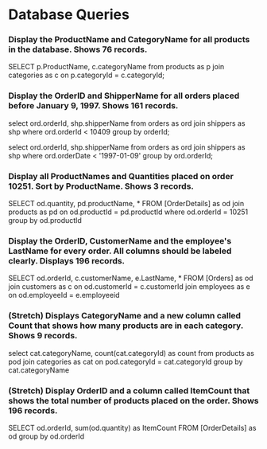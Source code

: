 # Database Queries

### Display the ProductName and CategoryName for all products in the database. Shows 76 records.

SELECT p.ProductName, c.categoryName from products as p
join categories as c on p.categoryId = c.categoryId;


### Display the OrderID and ShipperName for all orders placed before January 9, 1997. Shows 161 records.

select ord.orderId, shp.shipperName 
from orders as ord
join shippers as shp
where ord.orderId < 10409
group by orderId;


select ord.orderId, shp.shipperName
from orders as ord
join shippers as shp
where ord.orderDate < '1997-01-09'
group by ord.orderId;



### Display all ProductNames and Quantities placed on order 10251. Sort by ProductName. Shows 3 records.

SELECT od.quantity, pd.productName, *
FROM [OrderDetails] as od
join products as pd on od.productId = pd.productId
where od.orderId = 10251
group by od.productId

### Display the OrderID, CustomerName and the employee's LastName for every order. All columns should be labeled clearly. Displays 196 records.

SELECT  od.orderId, c.customerName, e.LastName, * FROM [Orders] as od
join customers as c on od.customerId = c.customerId
join employees as e on od.employeeId = e.employeeid

### (Stretch)  Displays CategoryName and a new column called Count that shows how many products are in each category. Shows 9 records.

select cat.categoryName,
count(cat.categoryId) as count 
from products as pod
join categories as cat on pod.categoryId = cat.categoryId
group by cat.categoryName


### (Stretch) Display OrderID and a  column called ItemCount that shows the total number of products placed on the order. Shows 196 records. 

SELECT 
od.orderId,
sum(od.quantity) as ItemCount
FROM [OrderDetails] as od
group by od.orderId
